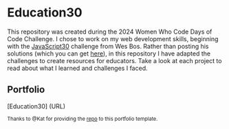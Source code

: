 # Education30
This repository was created during the 2024 Women Who Code Days of Code Challenge. I chose to work on my web development skills, beginning with the [JavaScript30](https://javascript30.com) challenge from Wes Bos. Rather than posting his solutions (which you can get [here](https://github.com/wesbos/JavaScript30)), in this repository I have adapted the challenges to create resources for educators. Take a look at each project to read about what I learned and challenges I faced. 

## Portfolio
[Education30] (URL)

<sub>Thanks to @Kat for providing the [repo](https://github.com/katmohd/JavaScript30/blob/main/portfoliotemplate.html) to this portfolio template.</sub>
